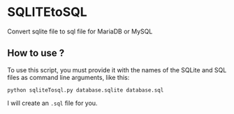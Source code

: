 # SQLITEtoSQL
Convert sqlite file to sql file for MariaDB or MySQL

## How to use ?
To use this script, you must provide it with the names of the SQLite and SQL files as command line arguments, like this:

`python sqliteTosql.py database.sqlite database.sql`

I will create an `.sql` file for you.
